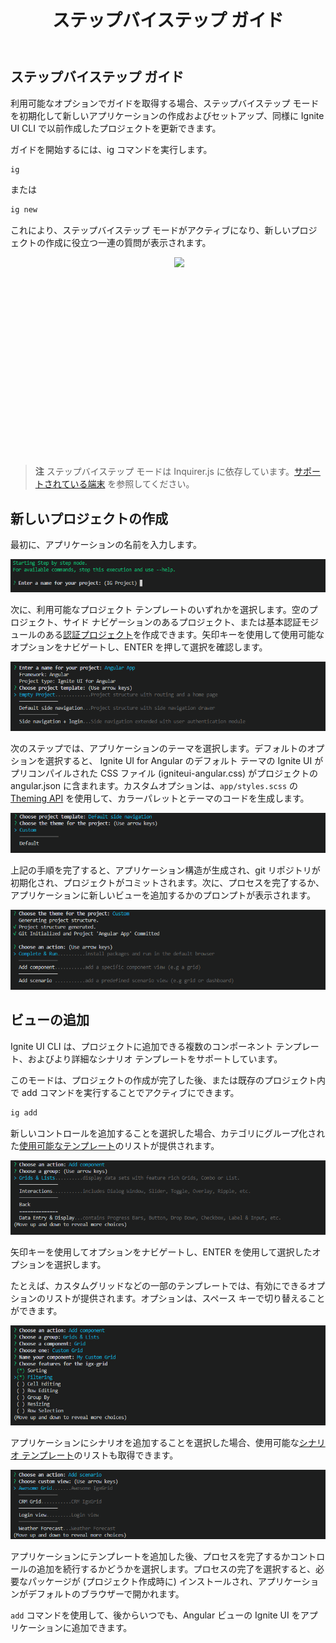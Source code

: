 ﻿---
title: ステップバイステップ ガイド
_description: ステップバイステップ モードには、Ignite UI CLI オプションによるガイドが含まれます。
_keywords: Ignite UI for Angular, UI controls, CLI, Templates, Angular widgets, web widgets, UI widgets, Angular, Native Angular Components Suite, Native Angular Controls, Native Angular Components Library
---

## ステップバイステップ ガイド
利用可能なオプションでガイドを取得する場合、ステップバイステップ モードを初期化して新しいアプリケーションの作成およびセットアップ、同様に Ignite UI CLI で以前作成したプロジェクトを更新できます。

ガイドを開始するには、ig コマンドを実行します。

```bash
ig
```
または
```bash
ig new
```

これにより、ステップバイステップ モードがアクティブになり、新しいプロジェクトの作成に役立つ一連の質問が表示されます。

<div style="display:inline-block;">
    <a style="background: url(../../../images/general/buildCLIapp.gif); display:flex; justify-content:center; min-width:540px; min-height:315px;"
       href="https://youtu.be/QK_NsdtdA70" target="_blank">
        <img src="../../../images/general/play.svg" style="vertical-align: middle;" />
    </a>
</div>

> **注** ステップバイステップ モードは Inquirer.js に依存しています。[サポートされている端末](https://github.com/SBoudrias/Inquirer.js#support-os-terminals) を参照してください。



## 新しいプロジェクトの作成

最初に、アプリケーションの名前を入力します。

![](../../../images/general/ig-step-by-step-new-project-name.png)

次に、利用可能なプロジェクト テンプレートのいずれかを選択します。空のプロジェクト、サイド ナビゲーションのあるプロジェクト、または基本認証モジュールのある[認証プロジェクト](auth-template.md)を作成できます。矢印キーを使用して使用可能なオプションをナビゲートし、ENTER を押して選択を確認します。

![](../../../images/general/ig-step-by-step-new-project-template.png)

次のステップでは、アプリケーションのテーマを選択します。デフォルトのオプションを選択すると、 Ignite UI for Angular のデフォルト テーマの Ignite UI がプリコンパイルされた CSS ファイル (igniteui-angular.css) がプロジェクトの angular.json に含まれます。カスタムオプションは、`app/styles.scss` の [Theming API](../../themes.md) を使用して、カラーパレットとテーマのコードを生成します。

![](../../../images/general/ig-step-by-step-new-project-theme.png)

上記の手順を完了すると、アプリケーション構造が生成され、git リポジトリが初期化され、プロジェクトがコミットされます。次に、プロセスを完了するか、アプリケーションに新しいビューを追加するかのプロンプトが表示されます。

![](../../../images/general/ig-step-by-step-new-project-action.png)

## ビューの追加

Ignite UI CLI は、プロジェクトに追加できる複数のコンポーネント テンプレート、およびより詳細なシナリオ テンプレートをサポートしています。

このモードは、プロジェクトの作成が完了した後、または既存のプロジェクト内で add コマンドを実行することでアクティブにできます。
```bash	
ig add
```


新しいコントロールを追加することを選択した場合、カテゴリにグループ化された[使用可能なテンプレート](component-templates.md#component-templates)のリストが提供されます。

![](../../../images/general/ig-step-by-step-template-group.png)

矢印キーを使用してオプションをナビゲートし、ENTER を使用して選択したオプションを選択します。

たとえば、カスタムグリッドなどの一部のテンプレートでは、有効にできるオプションのリストが提供されます。オプションは、スペース キーで切り替えることができます。

![](../../../images/general/ig-step-by-step-component-features.png)

アプリケーションにシナリオを追加することを選択した場合、使用可能な[シナリオ テンプレート](component-templates.md#scenario-templates)のリストも取得できます。

![](../../../images/general/ig-step-by-step-scenario-templates.png)

アプリケーションにテンプレートを追加した後、プロセスを完了するかコントロールの追加を続行するかどうかを選択します。プロセスの完了を選択すると、必要なパッケージが (プロジェクト作成時に) インストールされ、アプリケーションがデフォルトのブラウザーで開かれます。

`add` コマンドを使用して、後からいつでも、Angular ビューの Ignite UI をアプリケーションに追加できます。
